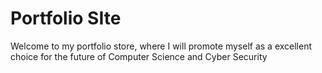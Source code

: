 # Portfolio SIte
 Welcome to my portfolio store, where I will promote myself as a excellent choice for the future of Computer Science and Cyber Security
